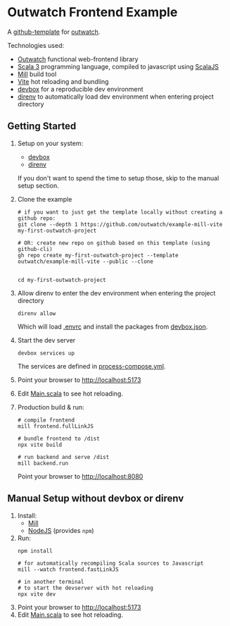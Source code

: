 # Outwatch Frontend Example

A [github-template](https://docs.github.com/en/repositories/creating-and-managing-repositories/creating-a-template-repository) for [outwatch](https://github.com/outwatch/outwatch).

Technologies used:
- [Outwatch](https://github.com/outwatch/outwatch/) functional web-frontend library
- [Scala 3](https://www.scala-lang.org/) programming language, compiled to javascript using [ScalaJS](https://www.scala-js.org/)
- [Mill](https://mill-build.com) build tool
- [Vite](https://vitejs.dev) hot reloading and bundling
- [devbox](https://www.jetpack.io/devbox) for a reproducible dev environment
- [direnv](https://direnv.net/) to automatically load dev environment when entering project directory


## Getting Started

1. Setup on your system:
   - [devbox](https://www.jetpack.io/devbox)
   - [direnv](https://direnv.net/)

   If you don't want to spend the time to setup those, skip to the manual setup section.
1. Clone the example
    ```shell
    # if you want to just get the template locally without creating a github repo:
    git clone --depth 1 https://github.com/outwatch/example-mill-vite my-first-outwatch-project

    # OR: create new repo on github based on this template (using github-cli)
    gh repo create my-first-outwatch-project --template outwatch/example-mill-vite --public --clone


    cd my-first-outwatch-project
    ```
1. Allow direnv to enter the dev environment when entering the project directory
    ```shell
    direnv allow
    ```
    Which will load [.envrc](.envrc) and install the packages from [devbox.json](devbox.json).
1. Start the dev server
    ```shell
    devbox services up
    ```
   The services are defined in [process-compose.yml](process-compose.yml).
1. Point your browser to <http://localhost:5173>
1. Edit [Main.scala](frontend/src/main/scala/frontend/Main.scala) to see hot reloading.
1. Production build & run:
   ```shell
   # compile frontend 
   mill frontend.fullLinkJS

   # bundle frontend to /dist
   npx vite build

   # run backend and serve /dist
   mill backend.run
   ```
   Point your browser to <http://localhost:8080>


## Manual Setup without devbox or direnv

1. Install:
    - [Mill](https://mill-build.com)
    - [NodeJS](https://nodejs.org) (provides `npm`)
1. Run:
    ```shell
    npm install

    # for automatically recompiling Scala sources to Javascript
    mill --watch frontend.fastLinkJS

    # in another terminal
    # to start the devserver with hot reloading
    npx vite dev
    ```
1. Point your browser to <http://localhost:5173>
1. Edit [Main.scala](frontend/src/main/scala/frontend/Main.scala) to see hot reloading.
